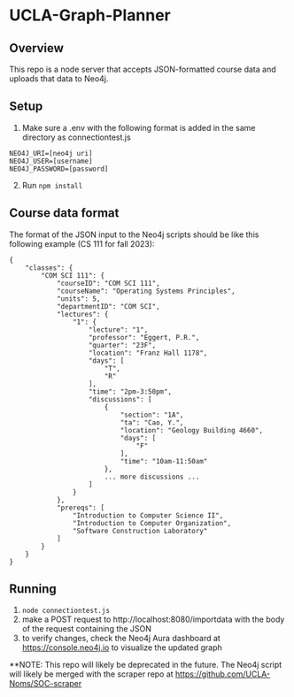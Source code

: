 # UCLA-Graph-Planner
## Overview
This repo is a node server that accepts JSON-formatted course data and uploads that data to Neo4j.
## Setup
1. Make sure a .env with the following format is added in the same directory as connectiontest.js
```
NEO4J_URI=[neo4j uri]
NEO4J_USER=[username]
NEO4J_PASSWORD=[password]
```
2. Run ```npm install```
## Course data format
The format of the JSON input to the Neo4j scripts should be like this following example (CS 111 for fall 2023):
```
{
    "classes": {
        "COM SCI 111": {
            "courseID": "COM SCI 111",
            "courseName": "Operating Systems Principles",
            "units": 5,
            "departmentID": "COM SCI",
            "lectures": {
                "1": {
                    "lecture": "1",
                    "professor": "Eggert, P.R.",
                    "quarter": "23F",
                    "location": "Franz Hall 1178",
                    "days": [
                        "T",
                        "R"
                    ],
                    "time": "2pm-3:50pm",
                    "discussions": [
                        {
                            "section": "1A",
                            "ta": "Cao, Y.",
                            "location": "Geology Building 4660",
                            "days": [
                                "F"
                            ],
                            "time": "10am-11:50am"
                        },
                        ... more discussions ...
                    ]
                }
            },
            "prereqs": [
                "Introduction to Computer Science II",
                "Introduction to Computer Organization",
                "Software Construction Laboratory"
            ]
        }
    }
}
```
## Running
1. ```node connectiontest.js```
2. make a POST request to http://localhost:8080/importdata with the body of the request containing the JSON
3. to verify changes, check the Neo4j Aura dashboard at https://console.neo4j.io to visualize the updated graph

**NOTE: This repo will likely be deprecated in the future. The Neo4j script will likely be merged with the scraper repo at https://github.com/UCLA-Noms/SOC-scraper
